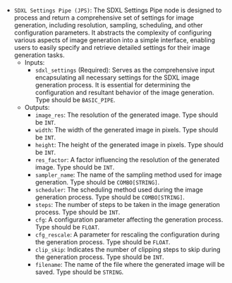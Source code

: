 - `SDXL Settings Pipe (JPS)`: The SDXL Settings Pipe node is designed to process and return a comprehensive set of settings for image generation, including resolution, sampling, scheduling, and other configuration parameters. It abstracts the complexity of configuring various aspects of image generation into a simple interface, enabling users to easily specify and retrieve detailed settings for their image generation tasks.
    - Inputs:
        - `sdxl_settings` (Required): Serves as the comprehensive input encapsulating all necessary settings for the SDXL image generation process. It is essential for determining the configuration and resultant behavior of the image generation. Type should be `BASIC_PIPE`.
    - Outputs:
        - `image_res`: The resolution of the generated image. Type should be `INT`.
        - `width`: The width of the generated image in pixels. Type should be `INT`.
        - `height`: The height of the generated image in pixels. Type should be `INT`.
        - `res_factor`: A factor influencing the resolution of the generated image. Type should be `INT`.
        - `sampler_name`: The name of the sampling method used for image generation. Type should be `COMBO[STRING]`.
        - `scheduler`: The scheduling method used during the image generation process. Type should be `COMBO[STRING]`.
        - `steps`: The number of steps to be taken in the image generation process. Type should be `INT`.
        - `cfg`: A configuration parameter affecting the generation process. Type should be `FLOAT`.
        - `cfg_rescale`: A parameter for rescaling the configuration during the generation process. Type should be `FLOAT`.
        - `clip_skip`: Indicates the number of clipping steps to skip during the generation process. Type should be `INT`.
        - `filename`: The name of the file where the generated image will be saved. Type should be `STRING`.
